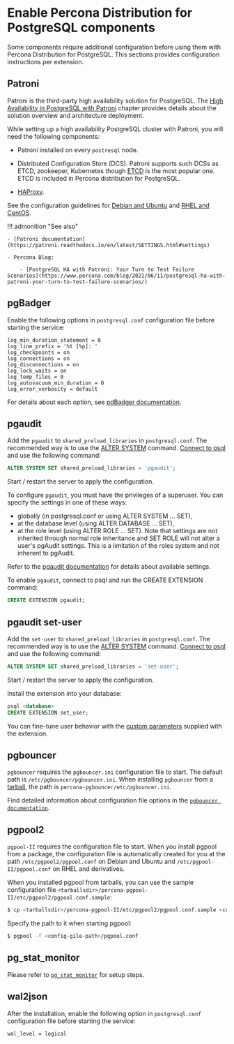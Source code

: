 # Enable Percona Distribution for PostgreSQL components

Some components require additional configuration before using them with Percona Distribution for PostgreSQL. This sections provides configuration instructions per extension.

## Patroni

Patroni is the third-party high availability solution for PostgreSQL. The [High Availability in PostgreSQL with Patroni](solutions/high-availability.md) chapter provides details about the solution overview and architecture deployment. 

While setting up a high availability PostgreSQL cluster with Patroni, you will need the following components:

- Patroni installed on every ``postresql`` node. 

- Distributed Configuration Store (DCS). Patroni supports such DCSs as ETCD, zookeeper, Kubernetes though [ETCD](https://etcd.io/) is the most popular one. ETCD is included in Percona distribution for PostgreSQL.

- [HAProxy](http://www.haproxy.org/).

See the configuration guidelines for [Debian and Ubuntu](solutions/ha-setup-apt.md) and [RHEL and CentOS](solutions/ha-setup-yum.md). 


!!! admonition "See also"

    - [Patroni documentation](https://patroni.readthedocs.io/en/latest/SETTINGS.html#settings)

    - Percona Blog: 

        - [PostgreSQL HA with Patroni: Your Turn to Test Failure Scenarios](https://www.percona.com/blog/2021/06/11/postgresql-ha-with-patroni-your-turn-to-test-failure-scenarios/) 
        
## pgBadger

Enable the following options in `postgresql.conf` configuration file before starting the service:

```
log_min_duration_statement = 0
log_line_prefix = '%t [%p]: '
log_checkpoints = on
log_connections = on
log_disconnections = on
log_lock_waits = on
log_temp_files = 0
log_autovacuum_min_duration = 0
log_error_verbosity = default
```

For details about each option, see [pdBadger documentation](https://github.com/darold/pgbadger/#POSTGRESQL-CONFIGURATION).

## pgaudit

Add the `pgaudit` to `shared_preload_libraries` in `postgresql.conf`. The recommended way is to use the [ALTER SYSTEM](https://www.postgresql.org/docs/16/sql-altersystem.html) command. [Connect to psql](#connect-to-the-postgresql-server) and use the following command:

```sql
ALTER SYSTEM SET shared_preload_libraries = 'pgaudit';
```

Start / restart the server to apply the configuration.

To configure `pgaudit`, you must have the privileges of a superuser. You can specify the settings in one of these ways:

*  globally (in postgresql.conf or using ALTER SYSTEM ... SET), 
* at the database level (using ALTER DATABASE ... SET), 
* at the role level (using ALTER ROLE ... SET). Note that settings are not inherited through normal role inheritance and SET ROLE will not alter a user's pgAudit settings. This is a limitation of the roles system and not inherent to pgAudit. 

Refer to the [pgaudit documentation](https://github.com/pgaudit/pgaudit/blob/master/README.md#settings) for details about available settings.

To enable `pgaudit`, connect to psql and run the CREATE EXTENSION command:

```sql
CREATE EXTENSION pgaudit;
```

## pgaudit set-user

Add the `set-user` to `shared_preload_libraries` in `postgresql.conf`. The recommended way is to use the [ALTER SYSTEM](https://www.postgresql.org/docs/14/sql-altersystem.html) command. [Connect to psql](#connect-to-the-postgresql-server) and use the following command:

```sql
ALTER SYSTEM SET shared_preload_libraries = 'set-user';
```

Start / restart the server to apply the configuration.

Install the extension into your database:

```sql
psql <database>
CREATE EXTENSION set_user;
```

You can fine-tune user behavior with the [custom parameters](https://github.com/pgaudit/set_user#configuration-options) supplied with the extension.

## pgbouncer

`pgbouncer` requires the `pgbouncer.ini` configuration file to start. The default path is `/etc/pgbouncer/pgbouncer.ini`. When installing `pgbouncer` from a [tarball](tarball.md), the path is `percona-pgbouncer/etc/pgbouncer.ini`.

Find detailed information about configuration file options in the [`pgbouncer documentation`](https://www.pgbouncer.org/config.html).

## pgpool2

`pgpool-II` requires the configuration file to start. When you install pgpool from a package, the configuration file is automatically created for you at the path `/etc/pgpool2/pgpool.conf` on Debian and Ubuntu and `/etc/pgpool-II/pgpool.conf` on RHEL and derivatives.

When you installed pgpool from tarballs, you can use the sample configuration file `<tarballsdir>/percona-pgpool-II/etc/pgpool2/pgpool.conf.sample`:

```{.bash data-prompt="$"}
$ cp <tarballsdir>/percona-pgpool-II/etc/pgpool2/pgpool.conf.sample <config-gile-path>/pgpool.conf
```

Specify the path to it when starting pgpool:

```{.bash data-prompt="$"}
$ pgpool -f <config-gile-path>/pgpool.conf
```

## pg_stat_monitor

Please refer to [`pg_stat_monitor`](pg-stat-monitor.md#setup) for setup steps.

## wal2json

After the installation, enable the following option in `postgresql.conf` configuration file before starting the service:

```
wal_level = logical
```
